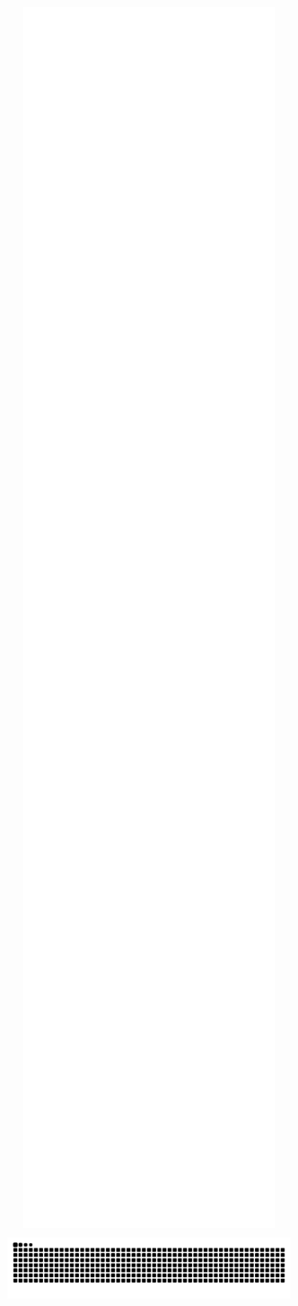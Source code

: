  <p align="center">
  <img src="https://raw.githubusercontent.com/Al-vallon/Al-vallon/main/github-metrics.svg" alt="GitHub Metrics" width="450" />
</p>
<p align="center">
<img src="https://github.com/Al-vallon/Al-vallon/blob/output/snake.svg" alt="Snake animation" />
</p>
